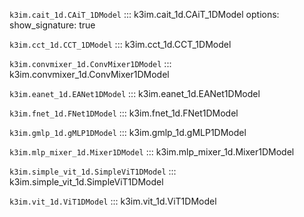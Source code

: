 `k3im.cait_1d.CAiT_1DModel`
::: k3im.cait_1d.CAiT_1DModel
options:
      show_signature: true

`k3im.cct_1d.CCT_1DModel`
::: k3im.cct_1d.CCT_1DModel

`k3im.convmixer_1d.ConvMixer1DModel`
::: k3im.convmixer_1d.ConvMixer1DModel

`k3im.eanet_1d.EANet1DModel`
::: k3im.eanet_1d.EANet1DModel

`k3im.fnet_1d.FNet1DModel` 
::: k3im.fnet_1d.FNet1DModel

`k3im.gmlp_1d.gMLP1DModel` 
::: k3im.gmlp_1d.gMLP1DModel

`k3im.mlp_mixer_1d.Mixer1DModel` 
::: k3im.mlp_mixer_1d.Mixer1DModel

`k3im.simple_vit_1d.SimpleViT1DModel` 
::: k3im.simple_vit_1d.SimpleViT1DModel

`k3im.vit_1d.ViT1DModel` 
::: k3im.vit_1d.ViT1DModel